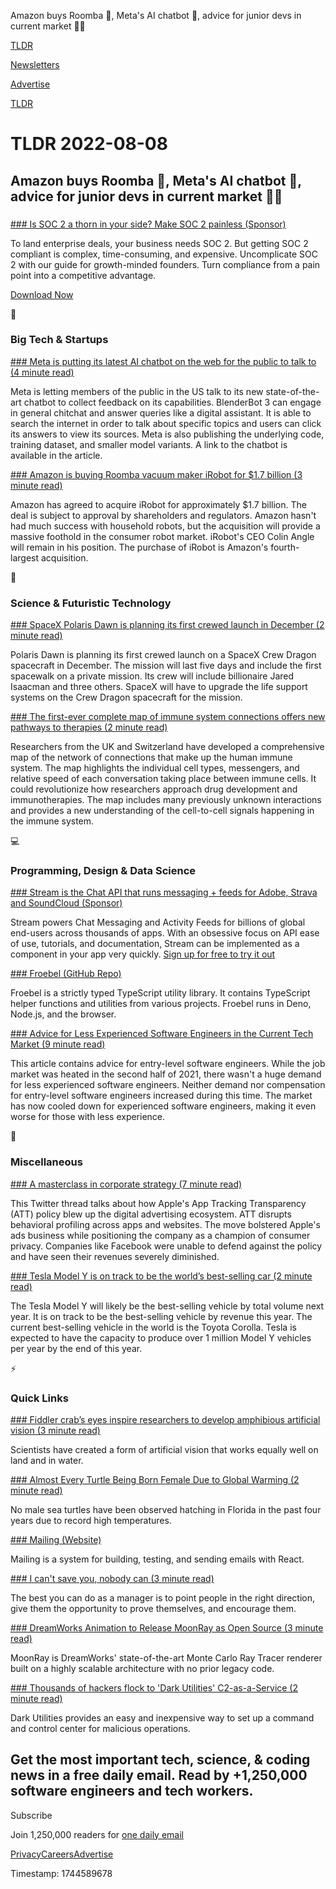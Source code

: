 Amazon buys Roomba 🤖, Meta's AI chatbot 💬, advice for junior devs in current market 👨‍💻

[TLDR](/)

[Newsletters](/newsletters)

[Advertise](https://advertise.tldr.tech/)

[TLDR](/)

# TLDR 2022-08-08

## Amazon buys Roomba 🤖, Meta's AI chatbot 💬, advice for junior devs in current market 👨‍💻

### 

[### Is SOC 2 a thorn in your side? Make SOC 2 painless (Sponsor)](https://vpdae.com/redirect/fr5d6bpvkaig0977y595ypv7o25)

To land enterprise deals, your business needs SOC 2. But getting SOC 2 compliant is complex, time-consuming, and expensive. Uncomplicate SOC 2 with our guide for growth-minded founders. Turn compliance from a pain point into a competitive advantage.

[Download Now](https://vpdae.com/redirect/fr5d6bpvkaig0977y595ypv7o25)

📱

### Big Tech & Startups

[### Meta is putting its latest AI chatbot on the web for the public to talk to (4 minute read)](https://www.theverge.com/2022/8/5/23293281/meta-ai-chatbot-blenderbot-3-web-access-research-safety?utm_source=tldrnewsletter)

Meta is letting members of the public in the US talk to its new state-of-the-art chatbot to collect feedback on its capabilities. BlenderBot 3 can engage in general chitchat and answer queries like a digital assistant. It is able to search the internet in order to talk about specific topics and users can click its answers to view its sources. Meta is also publishing the underlying code, training dataset, and smaller model variants. A link to the chatbot is available in the article.

[### Amazon is buying Roomba vacuum maker iRobot for $1.7 billion (3 minute read)](https://www.npr.org/2022/08/05/1115946395/amazon-buying-roomba-irobot?utm_source=tldrnewsletter)

Amazon has agreed to acquire iRobot for approximately $1.7 billion. The deal is subject to approval by shareholders and regulators. Amazon hasn't had much success with household robots, but the acquisition will provide a massive foothold in the consumer robot market. iRobot's CEO Colin Angle will remain in his position. The purchase of iRobot is Amazon's fourth-largest acquisition.

🚀

### Science & Futuristic Technology

[### SpaceX Polaris Dawn is planning its first crewed launch in December (2 minute read)](https://interestingengineering.com/science/spacex-polaris-dawn-first-crewed-launch-december?utm_source=tldrnewsletter)

Polaris Dawn is planning its first crewed launch on a SpaceX Crew Dragon spacecraft in December. The mission will last five days and include the first spacewalk on a private mission. Its crew will include billionaire Jared Isaacman and three others. SpaceX will have to upgrade the life support systems on the Crew Dragon spacecraft for the mission.

[### The first-ever complete map of immune system connections offers new pathways to therapies (2 minute read)](https://interestingengineering.com/health/first-map-immune-system-connections-therapies?utm_source=tldrnewsletter)

Researchers from the UK and Switzerland have developed a comprehensive map of the network of connections that make up the human immune system. The map highlights the individual cell types, messengers, and relative speed of each conversation taking place between immune cells. It could revolutionize how researchers approach drug development and immunotherapies. The map includes many previously unknown interactions and provides a new understanding of the cell-to-cell signals happening in the immune system.

💻

### Programming, Design & Data Science

[### Stream is the Chat API that runs messaging + feeds for Adobe, Strava and SoundCloud (Sponsor)](https://getstream.io/chat/trial/?utm_source=tldrtech&amp;utm_medium=newsletter_content_ad&amp;utm_content=product_and_developer&amp;utm_campaign=tldr_july2022_trial_klmh22)

Stream powers Chat Messaging and Activity Feeds for billions of global end-users across thousands of apps. With an obsessive focus on API ease of use, tutorials, and documentation, Stream can be implemented as a component in your app very quickly. [Sign up for free to try it out](https://getstream.io/chat/trial/?utm_source=tldrTech&utm_medium=Newsletter_Content_Ad&utm_content=Product_And_Developer&utm_campaign=TLDR_July2022_Trial_klmh22)

[### Froebel (GitHub Repo)](https://github.com/mathisbullinger/froebel?utm_source=tldrnewsletter)

Froebel is a strictly typed TypeScript utility library. It contains TypeScript helper functions and utilities from various projects. Froebel runs in Deno, Node.js, and the browser.

[### Advice for Less Experienced Software Engineers in the Current Tech Market (9 minute read)](https://blog.pragmaticengineer.com/advice-for-junior-software-engineers/?utm_source=tldrnewsletter)

This article contains advice for entry-level software engineers. While the job market was heated in the second half of 2021, there wasn't a huge demand for less experienced software engineers. Neither demand nor compensation for entry-level software engineers increased during this time. The market has now cooled down for experienced software engineers, making it even worse for those with less experience.

🎁

### Miscellaneous

[### A masterclass in corporate strategy (7 minute read)](https://threadreaderapp.com/eric_seufert/status/1555177364081999874)

This Twitter thread talks about how Apple's App Tracking Transparency (ATT) policy blew up the digital advertising ecosystem. ATT disrupts behavioral profiling across apps and websites. The move bolstered Apple's ads business while positioning the company as a champion of consumer privacy. Companies like Facebook were unable to defend against the policy and have seen their revenues severely diminished.

[### Tesla Model Y is on track to be the world’s best-selling car (2 minute read)](https://electrek.co/2022/08/05/tesla-model-y-on-track-worlds-best-selling-car/?utm_source=tldrnewsletter)

The Tesla Model Y will likely be the best-selling vehicle by total volume next year. It is on track to be the best-selling vehicle by revenue this year. The current best-selling vehicle in the world is the Toyota Corolla. Tesla is expected to have the capacity to produce over 1 million Model Y vehicles per year by the end of this year.

⚡

### Quick Links

[### Fiddler crab’s eyes inspire researchers to develop amphibious artificial vision (3 minute read)](https://interestingengineering.com/science/fiddler-crabs-eyes-amphibious-artificial-vision?utm_source=tldrnewsletter)

Scientists have created a form of artificial vision that works equally well on land and in water.

[### Almost Every Turtle Being Born Female Due to Global Warming (2 minute read)](https://futurism.com/the-byte/turtle-female-global-warming-climate?utm_source=tldrnewsletter)

No male sea turtles have been observed hatching in Florida in the past four years due to record high temperatures.

[### Mailing (Website)](https://www.mailing.run/?utm_source=tldrnewsletter)

Mailing is a system for building, testing, and sending emails with React.

[### I can't save you, nobody can (3 minute read)](https://world.hey.com/dhh/i-can-t-save-you-nobody-can-2ddba79d?utm_source=tldrnewsletter)

The best you can do as a manager is to point people in the right direction, give them the opportunity to prove themselves, and encourage them.

[### DreamWorks Animation to Release MoonRay as Open Source (3 minute read)](https://www.awn.com/news/dreamworks-animation-release-moonray-open-source?utm_source=tldrnewsletter)

MoonRay is DreamWorks' state-of-the-art Monte Carlo Ray Tracer renderer built on a highly scalable architecture with no prior legacy code.

[### Thousands of hackers flock to 'Dark Utilities' C2-as-a-Service (2 minute read)](https://www.bleepingcomputer.com/news/security/thousands-of-hackers-flock-to-dark-utilities-c2-as-a-service/?utm_source=tldrnewsletter)

Dark Utilities provides an easy and inexpensive way to set up a command and control center for malicious operations.

## Get the most important tech, science, & coding news in a free daily email. Read by +1,250,000 software engineers and tech workers.

Subscribe

Join 1,250,000 readers for [one daily email](/api/latest/tech)

[Privacy](/privacy)[Careers](https://jobs.ashbyhq.com/tldr.tech)[Advertise](/tech/advertise)

Timestamp: 1744589678